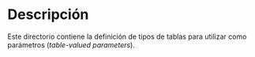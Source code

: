 # Descripción

Este directorio contiene la definición de tipos de tablas para utilizar como parámetros (_table-valued parameters_).